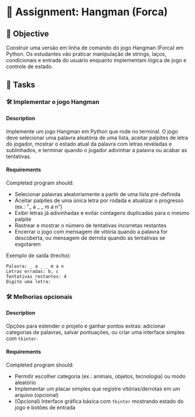 
# 📘 Assignment: Hangman (Forca)

## 🎯 Objective

Construir uma versão em linha de comando do jogo Hangman (Forca) em Python. Os estudantes vão praticar manipulação de strings, laços, condicionais e entrada do usuário enquanto implementam lógica de jogo e controle de estado.

## 📝 Tasks

### 🛠️	Implementar o jogo Hangman

#### Description
Implemente um jogo Hangman em Python que rode no terminal. O jogo deve selecionar uma palavra aleatória de uma lista, aceitar palpites de letra do jogador, mostrar o estado atual da palavra com letras reveladas e sublinhados, e terminar quando o jogador adivinhar a palavra ou acabar as tentativas.

#### Requirements
Completed program should:

- Selecionar palavras aleatoriamente a partir de uma lista pré-definida
- Aceitar palpites de uma única letra por rodada e atualizar o progresso (ex.: "_ a _ _ m a n")
- Exibir letras já adivinhadas e evitar contagens duplicadas para o mesmo palpite
- Rastrear e mostrar o número de tentativas incorretas restantes
- Encerrar o jogo com mensagem de vitória quando a palavra for descoberta, ou mensagem de derrota quando as tentativas se esgotarem

Exemplo de saída (trecho):

```
Palavra: _ a _ _ m a n
Letras erradas: b, c
Tentativas restantes: 4
Digite uma letra: 
```

### 🛠️	Melhorias opcionais

#### Description
Opções para estender o projeto e ganhar pontos extras: adicionar categorias de palavras, salvar pontuações, ou criar uma interface simples com `tkinter`.

#### Requirements
Completed program should:

- Permitir escolher categoria (ex.: animais, objetos, tecnologia) ou modo aleatório
- Implementar um placar simples que registre vitórias/derrotas em um arquivo (opcional)
- (Opcional) Interface gráfica básica com `tkinter` mostrando estado do jogo e botões de entrada

